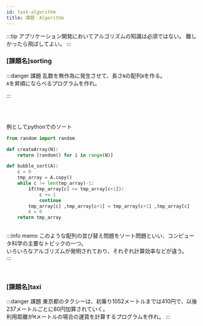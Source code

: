 ```yaml
---
id: task-algorithm
title: 課題：Algorithm
---
```


:::tip
アプリケーション開発においてアルゴリズムの知識は必須ではない。
難しかったら飛ばしてよい。
:::


### [課題名]sorting

:::danger 課題
乱数を無作為に発生させて、長さ```N```の配列```A```を作る。  
```A```を昇順にならべるプログラムを作れ。

:::

<br/>
<br/>

例としてpythonでのソート  

``` python
from random import random

def createArray(N):
    return [random() for i in range(N)]

def bubble_sort(A):
    c = 0
    tmp_array = A.copy()
    while c != len(tmp_array)-1:
        if(tmp_array[c] <= tmp_array[c+1]):
            c += 1
            continue
        tmp_array[c] ,tmp_array[c+1] = tmp_array[c+1] ,tmp_array[c]
        c = 0
    return tmp_array
        
```

:::info memo
このような配列の並び替え問題をソート問題といい、コンピュータ科学の主要なトピックの一つ。  
いろいろなアルゴリズムが発明されており、それぞれ計算効率などが違う。  
:::

<br/>

### [課題名]taxi

:::danger 課題
東京都のタクシーは、初乗り1052メートルまでは410円で、以後237メートルごとに80円加算されていく。  
利用距離が```M```メートルの場合の運賃を計算するプログラムを作れ。
:::